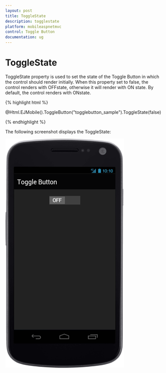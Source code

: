 ```yaml
---
layout: post
title: ToggleState
description: togglestate
platform: mobileaspnetmvc
control: Toggle Button
documentation: ug
---
```


# ToggleState

ToggleState property is used to set the state of the Toggle Button in which the control should render initially. When this property set to false, the control renders with OFFstate, otherwise it will render with ON state. By default, the control renders with ONstate.

{% highlight html %}

@Html.EJMobile().ToggleButton("togglebutton_sample").ToggleState(false)

{% endhighlight %}

The following screenshot displays the ToggleState:

![C:/Users/vincentxavier/Desktop/Work/Documentation/Complete Doc/ToggleButton/images/android_1.png](ToggleState_images/ToggleState_img1.png)



